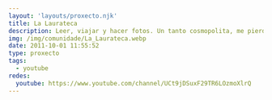 ```yaml
---
layout: 'layouts/proxecto.njk'
title: La Laurateca
description: Leer, viajar y hacer fotos. Un tanto cosmopolita, me pierdo en los ojos de la gente, alma inquieta, poeta principiante. Ah, y friki.
img: /img/comunidade/La_Laurateca.webp
date: 2011-10-01 11:55:52
type: proxecto
tags:
  - youtube
redes:
  youtube: https://www.youtube.com/channel/UCt9jDSuxF29TR6LOzmoXlrQ
---
```

